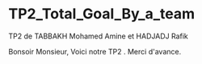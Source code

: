 # TP2_Total_Goal_By_a_team
TP2 de TABBAKH Mohamed Amine et HADJADJ Rafik 

Bonsoir Monsieur, Voici notre TP2 . Merci d'avance.
